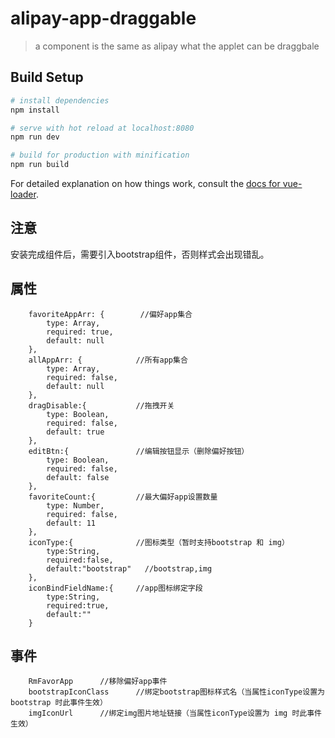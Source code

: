 # alipay-app-draggable

> a component is the same as alipay what the applet can be draggbale

## Build Setup

``` bash
# install dependencies
npm install

# serve with hot reload at localhost:8080
npm run dev

# build for production with minification
npm run build
```

For detailed explanation on how things work, consult the [docs for vue-loader](http://vuejs.github.io/vue-loader).


## 注意

安装完成组件后，需要引入bootstrap组件，否则样式会出现错乱。

## 属性
        favoriteAppArr: {        //偏好app集合
            type: Array,
            required: true,
            default: null
        },
        allAppArr: {            //所有app集合
            type: Array,
            required: false,
            default: null
        },
        dragDisable:{           //拖拽开关
            type: Boolean,
            required: false,
            default: true
        },
        editBtn:{               //编辑按钮显示（删除偏好按钮）
            type: Boolean,
            required: false,
            default: false
        },
        favoriteCount:{         //最大偏好app设置数量
            type: Number,
            required: false,
            default: 11
        },
        iconType:{              //图标类型（暂时支持bootstrap 和 img）
            type:String,
            required:false,
            default:"bootstrap"   //bootstrap,img
        },
        iconBindFieldName:{     //app图标绑定字段
            type:String,
            required:true,
            default:""
        }

## 事件

        RmFavorApp      //移除偏好app事件
        bootstrapIconClass      //绑定bootstrap图标样式名（当属性iconType设置为 bootstrap 时此事件生效）
        imgIconUrl      //绑定img图片地址链接（当属性iconType设置为 img 时此事件生效）



